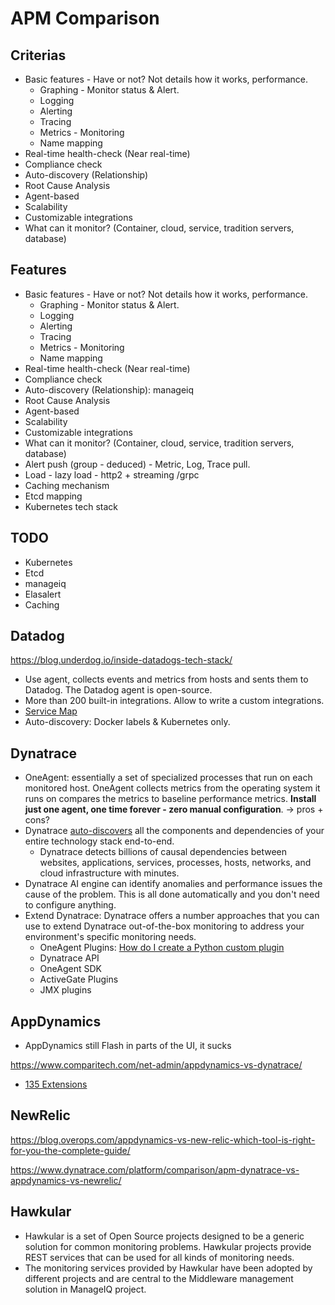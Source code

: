 # APM Comparison

## Criterias

* Basic features - Have or not? Not details how it works, performance.
  * Graphing - Monitor status & Alert.
  * Logging
  * Alerting
  * Tracing
  * Metrics - Monitoring
  * Name mapping
* Real-time health-check (Near real-time)
* Compliance check
* Auto-discovery (Relationship)
* Root Cause Analysis
* Agent-based
* Scalability
* Customizable integrations
* What can it monitor? (Container, cloud, service, tradition servers, database)

## Features

* Basic features - Have or not? Not details how it works, performance.
  * Graphing - Monitor status & Alert.
  * Logging
  * Alerting
  * Tracing
  * Metrics - Monitoring
  * Name mapping
* Real-time health-check (Near real-time)
* Compliance check
* Auto-discovery (Relationship): manageiq
* Root Cause Analysis
* Agent-based
* Scalability
* Customizable integrations
* What can it monitor? (Container, cloud, service, tradition servers, database)
* Alert push (group - deduced) - Metric, Log, Trace pull.
* Load - lazy load - http2 + streaming /grpc
* Caching mechanism
* Etcd mapping
* Kubernetes tech stack

## TODO

* Kubernetes
* Etcd
* manageiq
* Elasalert
* Caching

## Datadog

<https://blog.underdog.io/inside-datadogs-tech-stack/>

* Use agent, collects events and metrics from hosts and sents them to Datadog. The Datadog agent is open-source.
* More than 200 built-in integrations. Allow to write a custom integrations.
* [Service Map](https://www.datadoghq.com/blog/service-map/)
* Auto-discovery: Docker labels & Kubernetes only.

## Dynatrace

* OneAgent: essentially a set of specialized processes that run on each monitored host. OneAgent collects metrics from the operating system it runs on compares the metrics to baseline performance metrics. **Install just one agent, one time forever - zero manual configuration**. -> pros + cons?
* Dynatrace [auto-discovers](https://www.dynatrace.com/platform/application-topology-discovery/) all the components and dependencies of your entire technology stack end-to-end.
  * Dynatrace detects billions of causal dependencies between websites, applications, services, processes, hosts, networks, and cloud infrastructure with minutes.
* Dynatrace AI engine can identify anomalies and performance issues the cause of the problem. This is all done automatically and you don't need to configure anything.
* Extend Dynatrace: Dynatrace offers a number approaches that you can use to extend Dynatrace out-of-the-box monitoring to address your environment's specific monitoring needs.
  * OneAgent Plugins: [How do I create a Python custom plugin](https://www.dynatrace.com/support/help/extend-dynatrace/oneagent-plugins/how-do-i-create-a-python-custom-plugin/)
  * Dynatrace API
  * OneAgent SDK
  * ActiveGate Plugins
  * JMX plugins

## AppDynamics

* AppDynamics still Flash in parts of the UI, it sucks

<https://www.comparitech.com/net-admin/appdynamics-vs-dynatrace/>

* [135 Extensions](https://www.appdynamics.com/community/exchange/)

## NewRelic

<https://blog.overops.com/appdynamics-vs-new-relic-which-tool-is-right-for-you-the-complete-guide/>

<https://www.dynatrace.com/platform/comparison/apm-dynatrace-vs-appdynamics-vs-newrelic/>

## Hawkular

* Hawkular is a set of Open Source projects designed to be a generic solution for common monitoring problems. Hawkular projects provide REST services that can be used for all kinds of monitoring needs.
* The monitoring services provided by Hawkular have been adopted by different projects and are central to the Middleware management solution in ManageIQ project.
